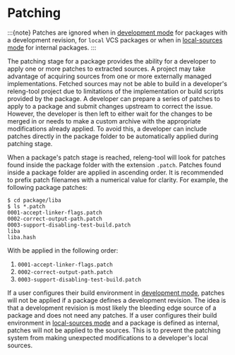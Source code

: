 # Patching

:::{note}
Patches are ignored when in [development mode](development-mode) for
packages with a development revision, for `local` VCS packages or when in
[local-sources mode](local-sources-mode) for internal packages.
:::

The patching stage for a package provides the ability for a developer to apply
one or more patches to extracted sources. A project may take advantage of
acquiring sources from one or more externally managed implementations.
Fetched sources may not be able to build in a developer's releng-tool
project due to limitations of the implementation or build scripts provided
by the package. A developer can prepare a series of patches to apply to a
package and submit changes upstream to correct the issue. However, the
developer is then left to either wait for the changes to be merged in or
needs to make a custom archive with the appropriate modifications already
applied. To avoid this, a developer can include patches directly in the
package folder to be automatically applied during patching stage.

When a package's patch stage is reached, releng-tool will look for patches
found inside the package folder with the extension `.patch`. Patches found
inside a package folder are applied in ascending order. It is recommended
to prefix patch filenames with a numerical value for clarity. For example,
the following package patches:

```shell-session
$ cd package/liba
$ ls *.patch
0001-accept-linker-flags.patch
0002-correct-output-path.patch
0003-support-disabling-test-build.patch
liba
liba.hash
```

With be applied in the following order:

1. `0001-accept-linker-flags.patch`
2. `0002-correct-output-path.patch`
3. `0003-support-disabling-test-build.patch`

If a user configures their build environment in
[development mode](development-mode), patches will not be applied if a
package defines a development revision. The idea is that a development
revision is most likely the bleeding edge source of a package and does not
need any patches. If a user configures their build environment in
[local-sources mode](local-sources-mode) and a package is defined as
internal, patches will not be applied to the sources. This is to prevent the
patching system from making unexpected modifications to a developer's local
sources.
